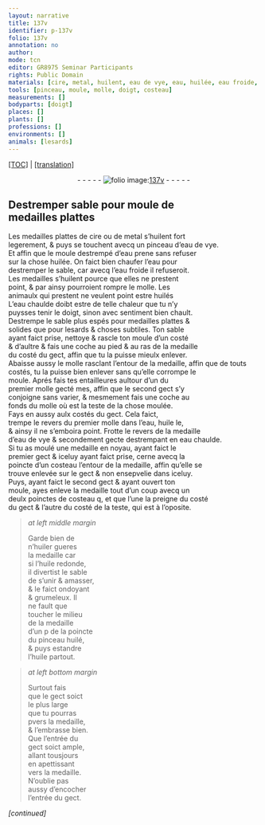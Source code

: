 ```yaml
---
layout: narrative
title: 137v
identifier: p-137v
folio: 137v
annotation: no
author:
mode: tcn
editor: GR8975 Seminar Participants
rights: Public Domain
materials: [cire, metal, huilent, eau de vye, eau, huilée, eau froide, huilés, eau chaulde, huile, huiler, huilé]
tools: [pinceau, moule, molle, doigt, costeau]
measurements: []
bodyparts: [doigt]
places: []
plants: []
professions: []
environments: []
animals: [lesards]
---
```


 <p><a href="{{ site.baseurl }}/normalized/">[TOC]</a> | <a href="{{ site.baseurl }}/texts/p-137v_tl/" target="_blank">[translation]</a></p><div class="folio" align="center">- - - - - <a href="http://gallica.bnf.fr/ark:/12148/btv1b10500001g/f280.image" target="_blank"><img src="https://cu-mkp.github.io/2017-workshop-edition/assets/photo-icon.png" alt="folio image: " style="display:inline-block; margin-bottom:-3px;"/>137v</a> - - - - - </div>  
  

## Destremper sable pour moule de<br/> medailles plattes

 
Les medailles plattes de <span class="m">cire</span> ou de <span class="m">metal</span> s’<span class="m">huilent</span> fort<br/> legerement, & puys se touchent avecq un <span class="tl">pinceau</span> d’<span class="m">eau de vye</span>.<br/> Et affin que le <span class="tl">moule</span> destrempé d’<span class="m">eau</span> prene sans refuser<br/> sur la chose <span class="m">huilée</span>. On faict bien chaufer l’<span class="m">eau</span> pour<br/> destremper le sable, car avecq l’<span class="m">eau froide</span> il refuseroit.<br/> Les medailles s’<span class="m">huilent</span> pource que elles ne prestent<br/> point, & par ainsy pourroient rompre le <span class="tl">molle</span>. Les<br/> animaulx qui prestent ne veulent point estre <span class="m">huilés</span><br/> L’<span class="m">eau chaulde</span> doibt <span class="sn">estre de telle chaleur que tu n’y<br/> puysses tenir le <span class="tl"><span class="bp">doigt</span></span>, sinon avec sentiment bien chault</span>.<br/> Destrempe le sable plus espés pour medailles plattes &<br/> solides que pour <span class="al">lesards</span> & choses subtiles. Ton sable<br/> ayant faict prise, nettoye & rascle ton <span class="tl">moule</span> d’un costé<br/> & d’aultre & fais une coche au pied & au ras de la medaille<br/> du costé du gect, affin que tu la puisse mieulx enlever.<br/> Abaisse aussy <span class="add">le <span class="tl">molle</span> rasclant</span> l’entour de la medaille, affin que de touts<br/> costés, tu la puisse bien enlever sans qu’elle corrompe le<br/> <span class="tl">moule</span>. Aprés fais tes entailleures aultour <span class="del">d’un</span> du<br/> premier molle gecté <span class="del">mes</span>, affin que le second gect s’y<br/> conjoigne sans varier, & mesmem<span class="exp">ent</span> fais une coche au<br/> fonds du <span class="tl">molle</span> où est la teste de la chose moulée.<br/> Fays en aussy aulx costés du gect. Cela faict,<br/> trempe le revers du premier <span class="tl">molle</span> dans l’<span class="m">eau</span>, <span class="m">huile</span> le,<br/> & ainsy il ne s’emboira point. Frotte le revers de la medaille<br/> d’<span class="m">eau de vye</span> & secondem<span class="exp">ent</span> gecte destrempa<span class="exp">n</span>t en <span class="m">eau chaulde</span>.<br/> Si tu as moulé une medaille en noyau, ayant faict le <br/> premier gect & iceluy ayant faict prise, cerne avecq la<br/> poincte d’un <span class="tl">costeau</span> l’entour de la medaille, affin qu’elle se<br/> trouve enlevée sur le gect & non ensepvelie dans iceluy.<br/> Puys, ayant faict le second gect & ayant ouvert ton<br/> <span class="tl">moule</span>, <span class="del">ayes</span> enleve la medaille tout d’un coup avecq <span class="del">un</span><br/> deulx poinctes de <span class="tl">costeau</span> <span class="del">q</span>, et que l’une la preigne du costé<br/> du gect & l’autre du costé de la teste, qui est à l’oposite.
 
> *at left middle margin*
> 
> 
>   Garde bien de<br/> n’<span class="m">huiler</span> gueres<br/> la medaille car<br/> si l’<span class="m">huile</span> redonde,<br/> il divertist le sable<br/> de s’unir & amasser,<br/> & le faict ondoyant<br/> & grumeleux. Il<br/> ne fault que<br/> toucher le milieu<br/> de la medaille<br/> <span class="del">d’un p</span> de la poincte<br/> du <span class="tl">pinceau</span> <span class="m">huilé</span>,<br/> & puys estandre<br/> l’<span class="m">huile</span> partout. 
 
> *at left bottom margin*
> 
> 
>   Surtout fais<br/> que le gect soict<br/> le plus large<br/> que tu pourras<br/> <span class="del">p</span>vers la medaille,<br/> & l’embrasse bien.<br/> Que l’entrée du<br/> gect soict ample,<br/> allant tousjours<br/> en apettissant<br/> vers la medaille.<br/> N’oublie pas<br/> aussy d’encocher<br/> l’entrée du gect.
 
*[continued]*
 
 